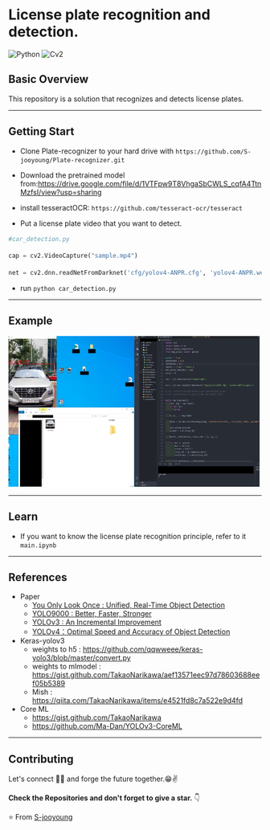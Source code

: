 # License plate recognition and detection.

![Python](https://img.shields.io/badge/python-v3.9.4+-blue.svg)
![Cv2](https://img.shields.io/badge/cv2-4.5.4+-yellow)

## Basic Overview

This repository is a solution that recognizes and detects license plates.

---

## Getting Start

- Clone Plate-recognizer to your hard drive with `https://github.com/S-jooyoung/Plate-recognizer.git`
- Download the pretrained model from:https://drive.google.com/file/d/1VTFpw9T8VhgaSbCWLS_cqfA4TtnMzfsI/view?usp=sharing

- install tesseractOCR:
  `https://github.com/tesseract-ocr/tesseract`
- Put a license plate video that you want to detect.

```python
#car_detection.py

cap = cv2.VideoCapture("sample.mp4")

net = cv2.dnn.readNetFromDarknet('cfg/yolov4-ANPR.cfg', 'yolov4-ANPR.weights')
```

- run `python car_detection.py`

---

## Example

<img src="sample.JPG" width=500 height=300>

---

## Learn

- If you want to know the license plate recognition principle, refer to it `main.ipynb`

---

## References

- Paper
  - [You Only Look Once : Unified, Real-Time Object Detection](https://pjreddie.com/media/files/papers/yolo_1.pdf)
  - [YOLO9000 : Better, Faster, Stronger](https://pjreddie.com/media/files/papers/YOLO9000.pdf)
  - [YOLOv3 : An Incremental Improvement](https://pjreddie.com/media/files/papers/YOLOv3.pdf)
  - [YOLOv4：Optimal Speed and Accuracy of Object Detection](https://arxiv.org/pdf/2004.10934.pdf)
- Keras-yolov3
  - weights to h5 : https://github.com/qqwweee/keras-yolo3/blob/master/convert.py
  - weights to mlmodel : https://gist.github.com/TakaoNarikawa/aef13571eec97d78603688eef05b5389
  - Mish : https://qiita.com/TakaoNarikawa/items/e4521fd8c7a522e9d4fd
- Core ML
  - https://gist.github.com/TakaoNarikawa
  - https://github.com/Ma-Dan/YOLOv3-CoreML

---

## Contributing

Let's connect 👨‍💻 and forge the future together.😁✌

**Check the Repositories and don't forget to give a star.** 👇

:star: From [S-jooyoung](https://github.com/S-jooyoung)
